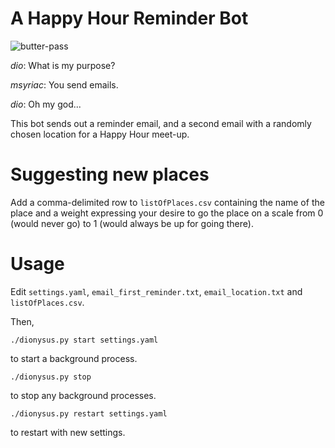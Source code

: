 # A Happy Hour Reminder Bot

![butter-pass](https://coubsecure-s.akamaihd.net/get/b56/p/coub/simple/cw_timeline_pic/13c249557a5/32028402520b27a9e0bff/med_1433953458_image.jpg)

_dio_: What is my purpose?

_msyriac_: You send emails.

_dio_: Oh my god...

This bot sends out a reminder email, and a second email with a randomly chosen location for a Happy Hour meet-up.

# Suggesting new places

Add a comma-delimited row to `listOfPlaces.csv` containing the name of the
place and a weight expressing your desire to go the place on a scale from 0
(would never go) to 1 (would always be up for going there).

# Usage

Edit `settings.yaml`, `email_first_reminder.txt`, `email_location.txt` and `listOfPlaces.csv`.

Then,


```
./dionysus.py start settings.yaml
```

to start a background process.

```
./dionysus.py stop
```

to stop any background processes.

```
./dionysus.py restart settings.yaml
```

to restart with new settings.
